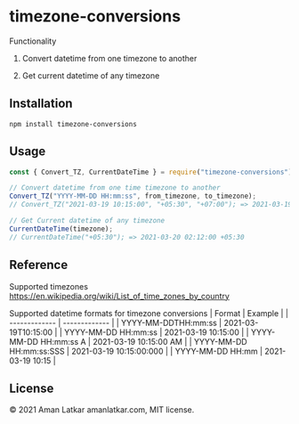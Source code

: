 # timezone-conversions

Functionality

1. Convert datetime from one timezone to another

2. Get current datetime of any timezone

## Installation

`npm install timezone-conversions`

## Usage

```javascript
const { Convert_TZ, CurrentDateTime } = require("timezone-conversions");

// Convert datetime from one time timezone to another
Convert_TZ("YYYY-MM-DD HH:mm:ss", from_timezone, to_timezone);
// Convert_TZ("2021-03-19 10:15:00", "+05:30", "+07:00"); => 2021-03-19 11:45:00 +07:00

// Get Current datetime of any timezone
CurrentDateTime(timezone);
// CurrentDateTime("+05:30"); => 2021-03-20 02:12:00 +05:30
```

## Reference

Supported timezones https://en.wikipedia.org/wiki/List_of_time_zones_by_country

Supported datetime formats for timezone conversions
| Format | Example |
| ------------- | ------------- |
| YYYY-MM-DDTHH:mm:ss | 2021-03-19T10:15:00 |
| YYYY-MM-DD HH:mm:ss | 2021-03-19 10:15:00 |
| YYYY-MM-DD HH:mm:ss A | 2021-03-19 10:15:00 AM |
| YYYY-MM-DD HH:mm:ss:SSS | 2021-03-19 10:15:00:000 |
| YYYY-MM-DD HH:mm | 2021-03-19 10:15 |

## License

© 2021 Aman Latkar amanlatkar.com, MIT license.
